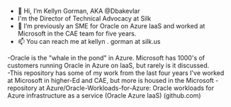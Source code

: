 - 👋 Hi, I’m Kellyn Gorman, AKA @Dbakevlar
- I'm the Director of Technical Advocacy at Silk
- 💞️ I’m previously an SME for Oracle on Azure IaaS and worked at Microsoft in the CAE team for five years.
- 📫 You can reach me at kellyn . gorman at silk.us

-Oracle is the "whale in the pond" in Azure.  Microsoft has 1000's of customers running Oracle in Azure on IaaS, but rarely is it discussed.  
-This repository has some of my work from the last four years I've worked at Microsoft in higher-Ed and CAE, but more is housed in the Microsoft 
-repository at Azure/Oracle-Workloads-for-Azure: Oracle workloads for Azure infrastructure as a service (Oracle Azure IaaS) (github.com)
